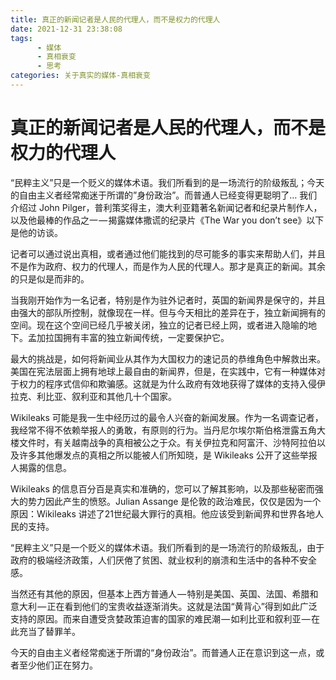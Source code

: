 ```yaml
---
title: 真正的新闻记者是人民的代理人，而不是权力的代理人
date: 2021-12-31 23:38:08
tags:
      - 媒体
      - 真相衰变
      - 思考
categories: 关于真实的媒体-真相衰变
---
```

# 真正的新闻记者是人民的代理人，而不是权力的代理人 #

“民粹主义”只是一个贬义的媒体术语。我们所看到的是一场流行的阶级叛乱；今天的自由主义者经常痴迷于所谓的”身份政治”。而普通人已经变得更聪明了…
我们介绍过 John Pilger，普利策奖得主，澳大利亚籍著名新闻记者和纪录片制作人，以及他最棒的作品之一 — 揭露媒体撒谎的纪录片《The War you don’t see》以下是他的访谈。

记者可以通过说出真相，或者通过他们能找到的尽可能多的事实来帮助人们，并且不是作为政府、权力的代理人，而是作为人民的代理人。那才是真正的新闻。其余的只是似是而非的。

当我刚开始作为一名记者，特别是作为驻外记者时，英国的新闻界是保守的，并且由强大的部队所控制，就像现在一样。但与今天相比的差异在于，独立新闻拥有的空间。现在这个空间已经几乎被关闭，独立的记者已经上网，或者进入隐喻的地下。孟加拉国拥有丰富的独立新闻传统，一定要保护它。

最大的挑战是，如何将新闻业从其作为大国权力的速记员的恭维角色中解救出来。美国在宪法层面上拥有地球上最自由的新闻界，但是，在实践中，它有一种媒体对于权力的程序式信仰和欺骗感。这就是为什么政府有效地获得了媒体的支持入侵伊拉克、利比亚、叙利亚和其他几十个国家。

Wikileaks 可能是我一生中经历过的最令人兴奋的新闻发展。作为一名调查记者，我经常不得不依赖举报人的勇敢，有原则的行为。当丹尼尔埃尔斯伯格泄露五角大楼文件时，有关越南战争的真相被公之于众。有关伊拉克和阿富汗、沙特阿拉伯以及许多其他爆发点的真相之所以能被人们所知晓，是 Wikileaks 公开了这些举报人揭露的信息。

Wikileaks 的信息百分百是真实和准确的，您可以了解其影响，以及那些秘密而强大的势力因此产生的愤怒。Julian Assange 是伦敦的政治难民，仅仅是因为一个原因：Wikileaks 讲述了21世纪最大罪行的真相。他应该受到新闻界和世界各地人民的支持。

“民粹主义”只是一个贬义的媒体术语。我们所看到的是一场流行的阶级叛乱，由于政府的极端经济政策，人们厌倦了贫困、就业权利的崩溃和生活中的各种不安全感。

当然还有其他的原因，但基本上西方普通人 — 特别是美国、英国、法国、希腊和意大利 — 正在看到他们的宝贵收益逐渐消失。这就是法国“黄背心”得到如此广泛支持的原因。而来自遭受贪婪政策迫害的国家的难民潮 — 如利比亚和叙利亚 — 在此充当了替罪羊。

今天的自由主义者经常痴迷于所谓的“身份政治”。而普通人正在意识到这一点，或者至少他们正在努力。